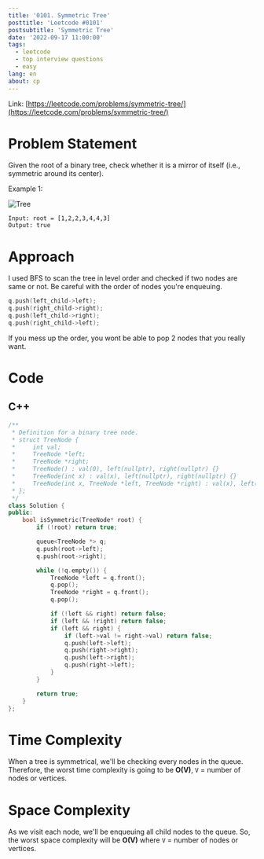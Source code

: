 ```yaml
---
title: '0101. Symmetric Tree'
posttitle: 'Leetcode #0101'
postsubtitle: 'Symmetric Tree'
date: '2022-09-17 11:00:00'
tags:
  - leetcode
  - top interview questions
  - easy
lang: en
about: cp
---
```


Link: [https://leetcode.com/problems/symmetric-tree/](https://leetcode.com/problems/symmetric-tree/)

# Problem Statement

Given the root of a binary tree, check whether it is a mirror of itself (i.e., symmetric around its center).

Example 1:

![Tree](https://assets.leetcode.com/uploads/2021/02/19/symtree1.jpg)

```text
Input: root = [1,2,2,3,4,4,3]
Output: true
```

# Approach

I used BFS to scan the tree in level order and checked if two nodes are same or not.
Be careful with the order of nodes you're enqueuing.

```cpp
q.push(left_child->left);
q.push(right_child->right);
q.push(left_child->right);
q.push(right_child->left);
```

If you mess up the order, you wont be able to pop 2 nodes that you really want.

# Code

## C++

```cpp
/**
 * Definition for a binary tree node.
 * struct TreeNode {
 *     int val;
 *     TreeNode *left;
 *     TreeNode *right;
 *     TreeNode() : val(0), left(nullptr), right(nullptr) {}
 *     TreeNode(int x) : val(x), left(nullptr), right(nullptr) {}
 *     TreeNode(int x, TreeNode *left, TreeNode *right) : val(x), left(left), right(right) {}
 * };
 */
class Solution {
public:
    bool isSymmetric(TreeNode* root) {
        if (!root) return true;

        queue<TreeNode *> q;
        q.push(root->left);
        q.push(root->right);

        while (!q.empty()) {
            TreeNode *left = q.front();
            q.pop();
            TreeNode *right = q.front();
            q.pop();

            if (!left && right) return false;
            if (left && !right) return false;
            if (left && right) {
                if (left->val != right->val) return false;
                q.push(left->left);
                q.push(right->right);
                q.push(left->right);
                q.push(right->left);
            }
        }

        return true;
    }
};
```

# Time Complexity

When a tree is symmetrical, we'll be checking every nodes in the queue.
Therefore, the worst time complexity is going to be **O(V)**, `V` = number of nodes or vertices.

# Space Complexity

As we visit each node, we'll be enqueuing all child nodes to the queue. So, the worst space complexity will be
**O(V)** where `V` = number of nodes or vertices.
